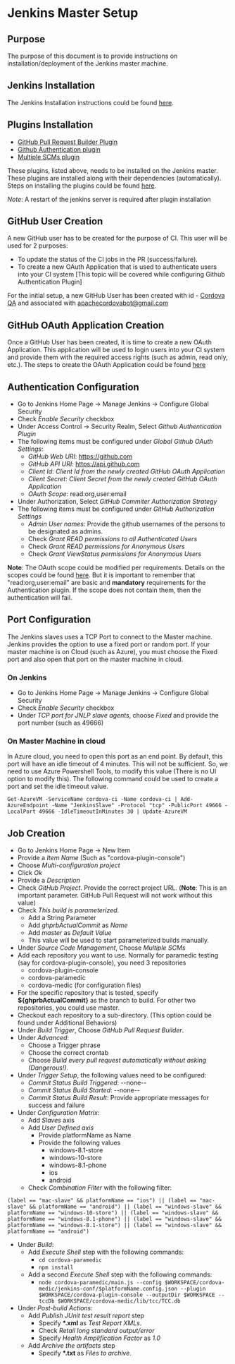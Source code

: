 <!--
#
# Licensed to the Apache Software Foundation (ASF) under one
# or more contributor license agreements.  See the NOTICE file
# distributed with this work for additional information
# regarding copyright ownership.  The ASF licenses this file
# to you under the Apache License, Version 2.0 (the
# "License"); you may not use this file except in compliance
# with the License.  You may obtain a copy of the License at
#
# http://www.apache.org/licenses/LICENSE-2.0
#
# Unless required by applicable law or agreed to in writing,
# software distributed under the License is distributed on an
# "AS IS" BASIS, WITHOUT WARRANTIES OR CONDITIONS OF ANY
#  KIND, either express or implied.  See the License for the
# specific language governing permissions and limitations
# under the License.
#
-->

# Jenkins Master Setup
## Purpose
The purpose of this document is to provide instructions on installation/deployment of the Jenkins master machine.

## Jenkins Installation
The Jenkins Installation instructions could be found [here][Jenkins Installation].

## Plugins Installation
* [GitHub Pull Request Builder Plugin][GitHub Pull Request Builder Plugin]
* [Github Authentication plugin][Github Authentication plugin]
* [Multiple SCMs plugin][Multiple SCMs plugin]

These plugins, listed above, needs to be installed on the Jenkins master. These plugins are installed along with their dependencies (automatically). Steps on installing the plugins could be found [here][Jenkins Plugins].

_Note_: A restart of the jenkins server is required after plugin installation

## GitHub User Creation
A new GitHub user has to be created for the purpose of CI. This user will be used for 2 purposes:

* To update the status of the CI jobs in the PR (success/failure).
* To create a new OAuth Application that is used to authenticate users into your CI system [This topic will be covered while configuring Github Authentication Plugin]

For the initial setup, a new GitHub User has been created with id - [Cordova QA][Cordova QA] and associated with [apachecordovabot@gmail.com][apachecordovabot@gmail.com]

## GitHub OAuth Application Creation
Once a GitHub User has been created, it is time to create a new OAuth Application. This application will be used to login users into your CI system and provide them with the required access rights (such as admin, read only, etc.). The steps to create the OAuth Application could be found [here][OAuth Application Creation Instruction]

## Authentication Configuration
* Go to Jenkins Home Page -> Manage Jenkins -> Configure Global Security
* Check *Enable Security* checkbox
* Under Access Control ->  Security Realm, Select *Github Authentication Plugin*
* The following items must be configured under *Global Github OAuth Settings*:
    * *GitHub Web URI*: https://github.com
    * *GitHub API URI*: https://api.github.com
    * *Client Id*: *Client Id from the newly created GitHub OAuth Application*
    * *Client Secret*: *Client Secret from the newly created GitHub OAuth Application*
    * *OAuth Scope*: read:org,user:email
* Under Authorization, Select *GitHub Commiter Authorization Strategy*
* The following items must be configured under *GitHub Authorization Settings*
    * *Admin User names*: Provide the github usernames of the persons to be designated as admins.
    * Check *Grant READ permissions to all Authenticated Users*
    * Check *Grant READ permissions for Anonymous Users*
    * Check *Grant ViewStatus permissions for Anonymous Users*

__Note__: The OAuth scope could be modified per requirements. Details on the scopes could be found [here][GitHub OAuth Scopes]. But it is important to remember that "read:org,user:email" are basic and **mandatory** requirements for the Authentication plugin. If the scope does not contain them, then the authentication will fail.

## Port Configuration
The Jenkins slaves uses a TCP Port to connect to the Master machine. Jenkins provides the option to use a fixed port or random port. If your master machine is on Cloud (such as Azure), you must choose the Fixed port and also open that port on the master machine in cloud.

### On Jenkins
* Go to Jenkins Home Page -> Manage Jenkins -> Configure Global Security
* Check *Enable Security* checkbox
* Under *TCP port for JNLP slave agents*, choose *Fixed* and provide the port number (such as 49666)

### On Master Machine in cloud
In Azure cloud, you need to open this port as an end point. By default, this port will have an idle timeout of 4 minutes. This will not be sufficient. So, we need to use Azure Powershell Tools, to modify this value (There is no UI option to modify this). The following command could be used to create a port and set the idle timeout value.

```Get-AzureVM -ServiceName cordova-ci -Name cordova-ci | Add-AzureEndpoint -Name "JenkinsSlave" -Protocol "tcp" -PublicPort 49666 -LocalPort 49666 -IdleTimeoutInMinutes 30 | Update-AzureVM```

## Job Creation
* Go to Jenkins Home Page -> New Item
* Provide a *Item Name* (Such as "cordova-plugin-console")
* Choose *Multi-configuration project*
* Click *Ok*
* Provide a *Description*
* Check *GitHub Project*. Provide the correct project URL. (__Note__: This is an important parameter. GitHub Pull Request will not work without this value)
* Check *This build is parameterized*.
    * Add a String Parameter
    * Add *ghprbActualCommit* as *Name*
    * Add *master* as *Default Value*
    * This value will be used to start parameterized builds manually.
* Under *Source Code Management*, Choose *Multiple SCMs*
* Add each repository you want to use. Normally for paramedic testing (say for cordova-plugin-console), you need 3 repositories
    * cordova-plugin-console
    * cordova-paramedic
    * cordova-medic (for configuration files)
* For the specific repository that is tested, specify **${ghprbActualCommit}** as the branch to build. For other two repositories, you could use master.
* Checkout each repository to a sub-directory. (This option could be found under Additional Behaviors)
* Under *Build Trigger*, Choose *GitHub Pull Request Builder*.
* Under *Advanced*:
    * Choose a Trigger phrase
    * Choose the correct crontab
    * Choose *Build every pull request automatically without asking (Dangerous!).*
* Under *Trigger Setup*, the following values need to be configured:
    * *Commit Status Build Triggered*: --none--
    * *Commit Status Build Started*: --none--
    * *Commit Status Build Result*: Provide appropriate messages for success and failure
* Under *Configuration Matrix*:
    * Add *Slaves* axis
    * Add *User Defined axis*
        * Provide platformName as Name
        * Provide the following values
            * windows-8.1-store
            * windows-10-store
            * windows-8.1-phone
            * ios
            * android
    * Check *Combination Filter* with the following filter:

```(label == "mac-slave" && platformName == "ios") || (label == "mac-slave" && platformName == "android") || (label == "windows-slave" && platformName == "windows-10-store") || (label == "windows-slave" && platformName == "windows-8.1-phone") || (label == "windows-slave" && platformName == "windows-8.1-store") || (label == "windows-slave" && platformName == "android")```
* Under *Build*:
    * Add *Execute Shell* step with the following commands:
        * ``cd cordova-paramedic``
        * ``npm install``
    * Add a second *Execute Shell* step with the following commands:
        * ```node cordova-paramedic/main.js --config $WORKSPACE/cordova-medic/jenkins-conf/$platformName.config.json --plugin $WORKSPACE/cordova-plugin-console --outputDir $WORKSPACE --tccDb $WORKSPACE/cordova-medic/lib/tcc/TCC.db```
* Under *Post-build Actions*:
    * Add *Publish JUnit test result report* step
        * Specify __*.xml__ as *Test Report XMLs*.
        * Check *Retail long standard output/error*
        * Specify *Health Amplification Factor* as *1.0*
    * Add *Archive the artifacts* step
        * Specify __*.txt__ as *Files to archive*.

[GitHub Pull Request Builder Plugin]:https://wiki.jenkins-ci.org/display/JENKINS/GitHub+pull+request+builder+plugin
[Github Authentication plugin]:https://wiki.jenkins-ci.org/display/JENKINS/Github+OAuth+Plugin
[Multiple SCMs plugin]:https://wiki.jenkins-ci.org/display/JENKINS/Multiple+SCMs+Plugin
[Jenkins Plugins]: https://wiki.jenkins-ci.org/display/JENKINS/Plugins
[Cordova QA]: https://github.com/cordova-qa
[apachecordovabot@gmail.com]: mailto:apachecordovabot@gmail.com
[OAuth Application Creation Instruction]: https://wiki.jenkins-ci.org/display/JENKINS/Github+OAuth+Plugin#GithubOAuthPlugin-Setup
[GitHub OAuth Scopes]: https://developer.github.com/v3/oauth/#scopes
[Jenkins Installation]: https://wiki.jenkins-ci.org/display/JENKINS/Installing+Jenkins